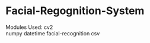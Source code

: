 # Facial-Regognition-System
Modules Used: cv2   
              numpy
              datetime
              facial-recognition
              csv
  
